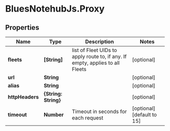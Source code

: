 # BluesNotehubJs.Proxy

## Properties

Name | Type | Description | Notes
------------ | ------------- | ------------- | -------------
**fleets** | **[String]** | list of Fleet UIDs to apply route to, if any.  If empty, applies to all Fleets | [optional] 
**url** | **String** |  | [optional] 
**alias** | **String** |  | [optional] 
**httpHeaders** | **{String: String}** |  | [optional] 
**timeout** | **Number** | Timeout in seconds for each request | [optional] [default to 15]


